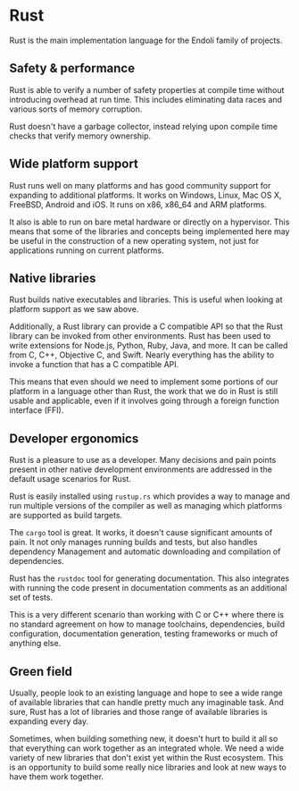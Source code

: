 # Rust

Rust is the main implementation language for the
Endoli family of projects.

## Safety & performance

Rust is able to verify a number of safety properties at compile
time without introducing overhead at run time. This includes
eliminating data races and various sorts of memory corruption.

Rust doesn't have a garbage collector, instead relying upon
compile time checks that verify memory ownership.

## Wide platform support

Rust runs well on many platforms and has good community support
for expanding to additional platforms. It works on Windows, Linux,
Mac OS X, FreeBSD, Android and iOS. It runs on x86, x86_64 and
ARM platforms.

It also is able to run on bare metal hardware or directly on
a hypervisor. This means that some of the libraries and concepts
being implemented here may be useful in the construction of
a new operating system, not just for applications running on
current platforms.

## Native libraries

Rust builds native executables and libraries. This is useful
when looking at platform support as we saw above.

Additionally, a Rust library can provide a C compatible API so
that the Rust library can be invoked from other environments.
Rust has been used to write extensions for Node.js, Python, Ruby,
Java, and more. It can be called from C, C++, Objective C, and
Swift. Nearly everything has the ability to invoke a function
that has a C compatible API.

This means that even should we need to implement some portions
of our platform in a language other than Rust, the work that
we do in Rust is still usable and applicable, even if it
involves going through a foreign function interface (FFI).

## Developer ergonomics

Rust is a pleasure to use as a developer. Many decisions
and pain points present in other native development environments
are addressed in the default usage scenarios for Rust.

Rust is easily installed using `rustup.rs` which provides
a way to manage and run multiple versions of the compiler
as well as managing which platforms are supported as build
targets.

The `cargo` tool is great. It works, it doesn't cause
significant amounts of pain. It not only manages running
builds and tests, but also handles dependency Management
and automatic downloading and compilation of dependencies.

Rust has the `rustdoc` tool for generating documentation. This
also integrates with running the code present in documentation
comments as an additional set of tests.

This is a very different scenario than working with C or C++
where there is no standard agreement on how to manage
toolchains, dependencies, build configuration, documentation
generation, testing frameworks or much of anything else.

## Green field

Usually, people look to an existing language and hope to see a
wide range of available libraries that can handle pretty much
any imaginable task.  And sure, Rust has a lot of libraries
and those range of available libraries is expanding every day.

Sometimes, when building something new, it doesn't hurt to
build it all so that everything can work together as an
integrated whole. We need a wide variety of new libraries
that don't exist yet within the Rust ecosystem. This is an
opportunity to build some really nice libraries and look
at new ways to have them work together.
